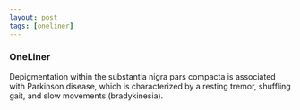 ```yaml
---
layout: post
tags: [oneliner]
---
```



### OneLiner

Depigmentation within the substantia nigra pars compacta is associated with Parkinson disease, which is characterized by a resting tremor, shuffling gait, and slow movements (bradykinesia).
